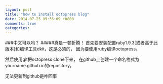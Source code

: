 ```yaml
---
layout: post
title: "how to install octopress blog"
date: 2014-07-25 09:56:09 +0800
comments: true
categories: 
---
```

###中文可以吗？
#####真是一顿折腾！
首先要安装配置ruby1.9.3[或者高于此版本]和编译工具dkit，这是必须的，
因为要使用ruby编译octopress。

然后使用git把octopress clone下来，
在github上创建一个命名格式为yourname.github.io的repository。

无法更新到github是咋回事

